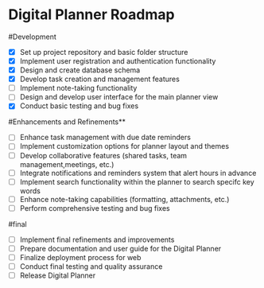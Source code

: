 # Digital Planner Roadmap
#Development
  - [x] Set up project repository and basic folder structure
  - [x] Implement user registration and authentication functionality
  - [x] Design and create database schema
  - [x] Develop task creation and management features
  - [ ] Implement note-taking functionality
  - [ ] Design and develop user interface for the main planner view
  - [x] Conduct basic testing and bug fixes

#Enhancements and Refinements**
  - [ ] Enhance task management with due date reminders
  - [ ] Implement customization options for planner layout and themes
  - [ ] Develop collaborative features (shared tasks, team management,meetings, etc.)
  - [ ] Integrate notifications and reminders system that alert hours in advance
  - [ ] Implement search functionality within the planner to search specifc key words
  - [ ] Enhance note-taking capabilities (formatting, attachments, etc.)
  - [ ] Perform comprehensive testing and bug fixes

#final
  - [ ] Implement final refinements and improvements
  - [ ] Prepare documentation and user guide for the Digital Planner
  - [ ] Finalize deployment process for web 
  - [ ] Conduct final testing and quality assurance
  - [ ] Release Digital Planner
